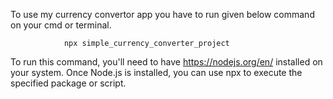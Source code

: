 To use my currency convertor app you have to run given below command on your cmd or terminal.

                npx simple_currency_converter_project
                
To run this command, you'll need to have https://nodejs.org/en/ installed on your system.
Once Node.js is installed, you can use npx to execute the specified package or script.

